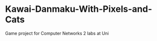 Kawai-Danmaku-With-Pixels-and-Cats
==================================

Game project for Computer Networks 2 labs at Uni
